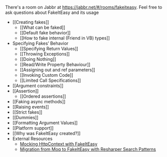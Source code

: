 There's a room on Jabbr at https://jabbr.net/#/rooms/fakeiteasy. Feel free to ask questions about FakeItEasy and its usage

* [[Creating fakes]]
    * [[What can be faked]]
    * [[Default fake behavior]]
    * [[How to fake internal (Friend in VB) types]]
* Specifying Fakes’ Behavior
    * [[Specifying Return Values]]
    * [[Throwing Exceptions]]
    * [[Doing Nothing]]
    * [[Read/Write Property Behaviour]]
    * [[Assigning out and ref parameters]]
    * [[Invoking Custom Code]]
    * [[Limited Call Specifications]]
* [[Argument constraints]]
* [[Assertion]]
    * [[Ordered assertions]]
* [[Faking async methods]]
* [[Raising events]]
* [[Strict fakes]]
* [[Dummies]]
* [[Formatting Argument Values]]
* [[Platform support]]
* [[Why was FakeItEasy created?]]
* External Resources
    * [Mocking HttpContext with FakeItEasy](http://blog.jonathanchannon.com/2013/04/30/mocking-httpcontext-with-fake-it-easy/)
    * [Migration from Moq to FakeItEasy with Resharper Search Patterns](http://www.planetgeek.ch/2013/07/18/migration-from-moq-to-fakeiteasy-with-resharper-search-patterns/)